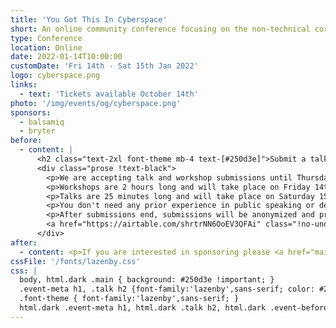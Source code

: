 ```yaml
---
title: 'You Got This In Cyberspace'
short: An online community conference focusing on the non-technical core skills for a happy, healthy work life.
type: Conference
location: Online
date: 2022-01-14T10:00:00
customDate: 'Fri 14th - Sat 15th Jan 2022'
logo: cyberspace.png
links:
  - text: 'Tickets available October 14th'
photo: '/img/events/og/cyberspace.png'
sponsors:
  - balsamiq
  - bryter
before:
  - content: |
      <h2 class="text-2xl font-theme mb-4 text-[#250d3e]">Submit a talk or workshop</h2>
      <div class="prose !text-black">
        <p>We are accepting talk and workshop submissions until Thursday September 30th 2021.</p>
        <p>Workshops are 2 hours long and will take place on Friday 14th January 2022. Those facilitating will be paid £400 for their time. Workshops should have no more than an hour of content, with the remaining time spent in small groups with a facilitator.</p>
        <p>Talks are 25 minutes long and will take place on Saturday 15th January 2022. Speakers will be paid £150 for their time.</p>
        <p>You don't need any prior experience in public speaking or delivering workshops - we are here to help you.</p>
        <p>After submissions end, submissions will be anonymized and provided to an external review panel. We will get back to everyone regardless of outcome.</p>
        <a href="https://airtable.com/shrtrNN6OoEV3QFAi" class="!no-underline bg-pink-500 w-full px-4 py-2 block text-center !text-white">Submit talk or workshop</a>
      </div>
after:
  - content: <p>If you are interested in sponsoring please <a href="mailto:kevin@yougotthis.io" class="underline font-bold">send an email to Kevin</a>.</p>
cssFile: '/fonts/lazenby.css'
css: |
  body, html.dark .main { background: #250d3e !important; }
  .event-meta h1, .talk h2 {font-family:'lazenby',sans-serif; color: #250d3e;}
  .font-theme { font-family:'lazenby',sans-serif; }
  html.dark .event-meta h1, html.dark .talk h2, html.dark .event-before * { color: white; }
---
```

